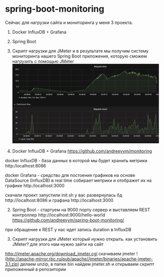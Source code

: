 # spring-boot-monitoring

Сейчас для нагрузки сайта и мониторинга у меня 3 проекта.
1) Docker InfluxDB + Grafana
2) Spring Boot
3) Скрипт нагрузки для JMeter
и в результате мы получим систему мониторинга нашего Spring Boot приложения, которую сможем нагрузить с помощью JMeter
![](grafana.png)

1) Docker InfluxDB + Grafana
https://github.com/andreevym/monitoring

docker InfluxDB - база данных в которой мы будет хранить метрики
http:/localhost:8086

docker Grafana - средство для постоения графиков на основе DataSource (InfluxDB)
в real time собирает метрики и отображет их на графике
http:/localhost:3000

скачали проект запустили init.sh у вас развернулась бд http://localhost:8086 и графана http://localhost:3000

2) Spring Boot - стартуем на 9000 порту сервер и выставляем REST контроллер http://localhost:9000/hello-world
https://github.com/andreevym/spring-boot-monitoring/

при обращение к REST у нас идет запись duration в InfluxDB

3) Скрипт нагрузки для JMeter который нужно открыть.
как установить JMeter? для этого нам нужно зайти на сайт 

http://jmeter.apache.org/download_jmeter.cgi
скачиваем jmeter !(http://apache-mirror.rbc.ru/pub/apache//jmeter/binaries/apache-jmeter-3.1.zip)
делаем unzip,
в папке bin найдем jmeter.sh
и открываем скрипт приложенный в репозитории
